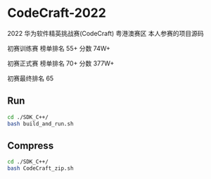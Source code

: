 # CodeCraft-2022

2022 华为软件精英挑战赛(CodeCraft) 粤港澳赛区 本人参赛的项目源码

初赛训练赛 榜单排名 55+ 分数 74W+

初赛正式赛 榜单排名 70+ 分数 377W+

初赛最终排名 65

## Run
```sh
cd ./SDK_C++/
bash build_and_run.sh
```

## Compress
```sh
cd ./SDK_C++/
bash CodeCraft_zip.sh
```